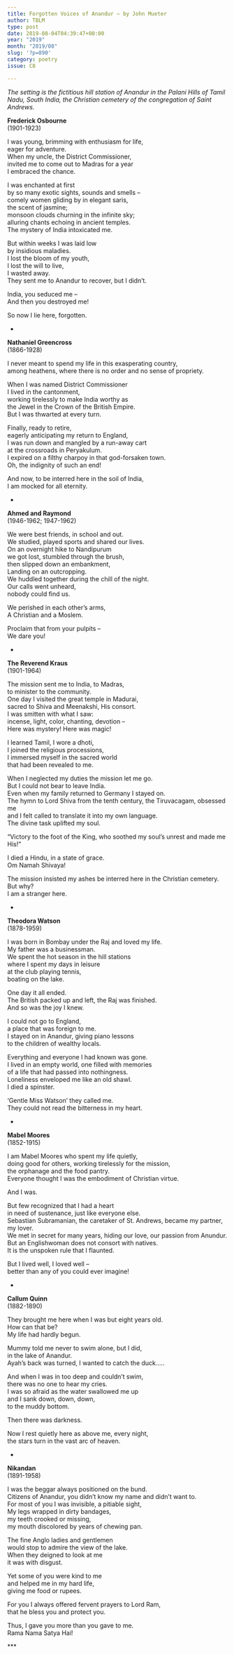 ```yaml
---
title: Forgotten Voices of Anandur – by John Mueter
author: TBLM
type: post
date: 2019-08-04T04:39:47+00:00
year: "2019"
month: "2019/08"
slug: '?p=890'
category: poetry
issue: C8

---
```

_The setting is the fictitious hill station of Anandur in the Palani Hills of Tamil Nadu, South India, the Christian cemetery of the congregation of Saint Andrews._

**Frederick Osbourne**  
(1901-1923)

I was young, brimming with enthusiasm for life,  
eager for adventure.  
When my uncle, the District Commissioner,  
invited me to come out to Madras for a year  
I embraced the chance.

I was enchanted at first  
by so many exotic sights, sounds and smells &#8211;  
comely women gliding by in elegant saris,  
the scent of jasmine;  
monsoon clouds churning in the infinite sky;  
alluring chants echoing in ancient temples.  
The mystery of India intoxicated me.

But within weeks I was laid low  
by insidious maladies.  
I lost the bloom of my youth,  
I lost the will to live,  
I wasted away.  
They sent me to Anandur to recover, but I didn’t.

India, you seduced me &#8211;  
And then you destroyed me!

So now I lie here, forgotten.

*

**Nathaniel Greencross**  
(1866-1928)

I never meant to spend my life in this exasperating country,  
among heathens, where there is no order and no sense of propriety.

When I was named District Commissioner  
I lived in the cantonment,  
working tirelessly to make India worthy as  
the Jewel in the Crown of the British Empire.  
But I was thwarted at every turn.

Finally, ready to retire,  
eagerly anticipating my return to England,  
I was run down and mangled by a run-away cart  
at the crossroads in Peryakulum.  
I expired on a filthy charpoy in that god-forsaken town.  
Oh, the indignity of such an end!

And now, to be interred here in the soil of India,  
I am mocked for all eternity.

*

**Ahmed and Raymond**  
(1946-1962; 1947-1962)

We were best friends, in school and out.  
We studied, played sports and shared our lives.  
On an overnight hike to Nandipurum  
we got lost, stumbled through the brush,  
then slipped down an embankment,  
Landing on an outcropping.  
We huddled together during the chill of the night.  
Our calls went unheard,  
nobody could find us.

We perished in each other’s arms,  
A Christian and a Moslem.

Proclaim that from your pulpits &#8211;  
We dare you!

*

**The Reverend Kraus**  
(1901-1964)

The mission sent me to India, to Madras,  
to minister to the community.  
One day I visited the great temple in Madurai,  
sacred to Shiva and Meenakshi, His consort.  
I was smitten with what I saw:  
incense, light, color, chanting, devotion &#8211;  
Here was mystery! Here was magic!

I learned Tamil, I wore a dhoti,  
I joined the religious processions,  
I immersed myself in the sacred world  
that had been revealed to me.

When I neglected my duties the mission let me go.  
But I could not bear to leave India.  
Even when my family returned to Germany I stayed on.  
The hymn to Lord Shiva from the tenth century, the Tiruvacagam, obsessed me  
and I felt called to translate it into my own language.  
The divine task uplifted my soul.

“Victory to the foot of the King, who soothed my soul&#8217;s unrest and made me His!”

I died a Hindu, in a state of grace.  
Om Namah Shivaya!

The mission insisted my ashes be interred here in the Christian cemetery.  
But why?  
I am a stranger here.

*

**Theodora Watson**  
(1878-1959)

I was born in Bombay under the Raj and loved my life.  
My father was a businessman.  
We spent the hot season in the hill stations  
where I spent my days in leisure  
at the club playing tennis,  
boating on the lake.

One day it all ended.  
The British packed up and left, the Raj was finished.  
And so was the joy I knew.

I could not go to England,  
a place that was foreign to me.  
I stayed on in Anandur, giving piano lessons  
to the children of wealthy locals.

Everything and everyone I had known was gone.  
I lived in an empty world, one filled with memories  
of a life that had passed into nothingness.  
Loneliness enveloped me like an old shawl.  
I died a spinster.

‘Gentle Miss Watson’ they called me.  
They could not read the bitterness in my heart.

*

**Mabel Moores**  
(1852-1915)

I am Mabel Moores who spent my life quietly,  
doing good for others, working tirelessly for the mission,  
the orphanage and the food pantry.  
Everyone thought I was the embodiment of Christian virtue.

And I was.

But few recognized that I had a heart  
in need of sustenance, just like everyone else.  
Sebastian Subramanian, the caretaker of St. Andrews, became my partner, my lover.  
We met in secret for many years, hiding our love, our passion from Anundur.  
But an Englishwoman does not consort with natives.  
It is the unspoken rule that I flaunted.

But I lived well, I loved well &#8211;  
better than any of you could ever imagine!

*

**Callum Quinn**  
(1882-1890)

They brought me here when I was but eight years old.  
How can that be?  
My life had hardly begun.

Mummy told me never to swim alone, but I did,  
in the lake of Anandur.  
Ayah’s back was turned, I wanted to catch the duck…..

And when I was in too deep and couldn’t swim,  
there was no one to hear my cries.  
I was so afraid as the water swallowed me up  
and I sank down, down, down,  
to the muddy bottom.

Then there was darkness.

Now I rest quietly here as above me, every night,  
the stars turn in the vast arc of heaven.

*

**Nikandan**  
(1891-1958)

I was the beggar always positioned on the bund.  
Citizens of Anandur, you didn’t know my name and didn’t want to.  
For most of you I was invisible, a pitiable sight,  
My legs wrapped in dirty bandages,  
my teeth crooked or missing,  
my mouth discolored by years of chewing pan.

The fine Anglo ladies and gentlemen  
would stop to admire the view of the lake.  
When they deigned to look at me  
it was with disgust.

Yet some of you were kind to me  
and helped me in my hard life,  
giving me food or rupees.

For you I always offered fervent prayers to Lord Ram,  
that he bless you and protect you.

Thus, I gave you more than you gave to me.  
Rama Nama Satya Hai!

\***
